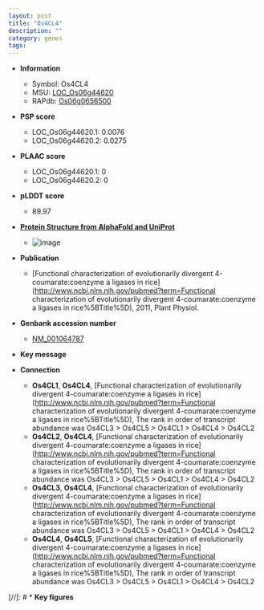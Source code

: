 ```yaml
---
layout: post
title: "Os4CL4"
description: ""
category: genes
tags: 
---
```


* **Information**  
    + Symbol: Os4CL4  
    + MSU: [LOC_Os06g44620](http://rice.plantbiology.msu.edu/cgi-bin/ORF_infopage.cgi?orf=LOC_Os06g44620)  
    + RAPdb: [Os06g0656500](http://rapdb.dna.affrc.go.jp/viewer/gbrowse_details/irgsp1?name=Os06g0656500)  

* **PSP score**  
    + LOC_Os06g44620.1: 0.0076 
    + LOC_Os06g44620.2: 0.0275 

* **PLAAC score**  
    + LOC_Os06g44620.1: 0 
    + LOC_Os06g44620.2: 0 

* **pLDDT score**
    + 89.97

* **[Protein Structure from AlphaFold and UniProt](https://www.uniprot.org/uniprotkb/Q67W82/entry#structure)**
    + ![image](https://ricepsp.github.io/images/Q6/AF-Q67W82-F1.png)

* **Publication**  
    + [Functional characterization of evolutionarily divergent 4-coumarate:coenzyme a ligases in rice](http://www.ncbi.nlm.nih.gov/pubmed?term=Functional characterization of evolutionarily divergent 4-coumarate:coenzyme a ligases in rice%5BTitle%5D), 2011, Plant Physiol.

* **Genbank accession number**  
    + [NM_001064787](http://www.ncbi.nlm.nih.gov/nuccore/NM_001064787)

* **Key message**  

* **Connection**  
    + __Os4CL1__, __Os4CL4__, [Functional characterization of evolutionarily divergent 4-coumarate:coenzyme a ligases in rice](http://www.ncbi.nlm.nih.gov/pubmed?term=Functional characterization of evolutionarily divergent 4-coumarate:coenzyme a ligases in rice%5BTitle%5D), The rank in order of transcript abundance was Os4CL3 > Os4CL5 > Os4CL1 > Os4CL4 > Os4CL2
    + __Os4CL2__, __Os4CL4__, [Functional characterization of evolutionarily divergent 4-coumarate:coenzyme a ligases in rice](http://www.ncbi.nlm.nih.gov/pubmed?term=Functional characterization of evolutionarily divergent 4-coumarate:coenzyme a ligases in rice%5BTitle%5D), The rank in order of transcript abundance was Os4CL3 > Os4CL5 > Os4CL1 > Os4CL4 > Os4CL2
    + __Os4CL3__, __Os4CL4__, [Functional characterization of evolutionarily divergent 4-coumarate:coenzyme a ligases in rice](http://www.ncbi.nlm.nih.gov/pubmed?term=Functional characterization of evolutionarily divergent 4-coumarate:coenzyme a ligases in rice%5BTitle%5D), The rank in order of transcript abundance was Os4CL3 > Os4CL5 > Os4CL1 > Os4CL4 > Os4CL2
    + __Os4CL4__, __Os4CL5__, [Functional characterization of evolutionarily divergent 4-coumarate:coenzyme a ligases in rice](http://www.ncbi.nlm.nih.gov/pubmed?term=Functional characterization of evolutionarily divergent 4-coumarate:coenzyme a ligases in rice%5BTitle%5D), The rank in order of transcript abundance was Os4CL3 > Os4CL5 > Os4CL1 > Os4CL4 > Os4CL2

[//]: # * **Key figures**  


